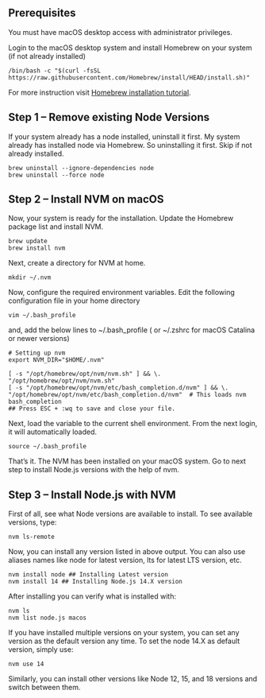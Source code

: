 ## Prerequisites

You must have macOS desktop access with administrator privileges.

Login to the macOS desktop system and install Homebrew on your system (if not already installed)

```
/bin/bash -c "$(curl -fsSL https://raw.githubusercontent.com/Homebrew/install/HEAD/install.sh)"
```

For more instruction visit [Homebrew installation tutorial](https://brew.sh/).

## Step 1 – Remove existing Node Versions

If your system already has a node installed, uninstall it first. My system already has installed node via Homebrew. So uninstalling it first. Skip if not already installed.

```
brew uninstall --ignore-dependencies node
brew uninstall --force node
```

## Step 2 – Install NVM on macOS

Now, your system is ready for the installation. Update the Homebrew package list and install NVM.

```
brew update
brew install nvm
```

Next, create a directory for NVM at home.

```
mkdir ~/.nvm
```

Now, configure the required environment variables. Edit the following configuration file in your home directory

```
vim ~/.bash_profile
```

and, add the below lines to ~/.bash_profile ( or ~/.zshrc for macOS Catalina or newer versions)

```
# Setting up nvm
export NVM_DIR="$HOME/.nvm"

[ -s "/opt/homebrew/opt/nvm/nvm.sh" ] && \. "/opt/homebrew/opt/nvm/nvm.sh"
[ -s "/opt/homebrew/opt/nvm/etc/bash_completion.d/nvm" ] && \. "/opt/homebrew/opt/nvm/etc/bash_completion.d/nvm"  # This loads nvm bash_completion
## Press ESC + :wq to save and close your file.
```

Next, load the variable to the current shell environment. From the next login, it will automatically loaded.

```
source ~/.bash_profile
```

That’s it. The NVM has been installed on your macOS system. Go to next step to install Node.js versions with the help of nvm.

## Step 3 – Install Node.js with NVM

First of all, see what Node versions are available to install. To see available versions, type:

```
nvm ls-remote
```

Now, you can install any version listed in above output. You can also use aliases names like node for latest version, lts for latest LTS version, etc.

```
nvm install node ## Installing Latest version
nvm install 14 ## Installing Node.js 14.X version
```

After installing you can verify what is installed with:

```
nvm ls
nvm list node.js macos
```

If you have installed multiple versions on your system, you can set any version as the default version any time. To set the node 14.X as default version, simply use:

```
nvm use 14
```

Similarly, you can install other versions like Node 12, 15, and 18 versions and switch between them.
